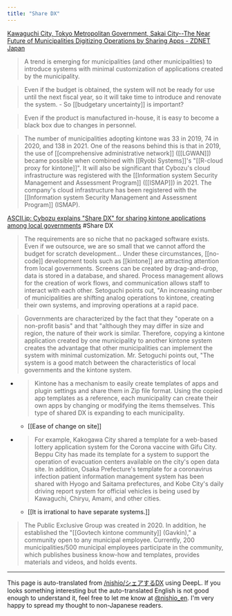```yaml
---
title: "Share DX"
---
```


[Kawaguchi City, Tokyo Metropolitan Government, Sakai City--The Near Future of Municipalities Digitizing Operations by Sharing Apps - ZDNET Japan](https://japan.zdnet.com/article/35180016/)
> A trend is emerging for municipalities (and other municipalities) to introduce systems with minimal customization of applications created by the municipality.

> Even if the budget is obtained, the system will not be ready for use until the next fiscal year, so it will take time to introduce and renovate the system.
    - So [[budgetary uncertainty]] is important?

> Even if the product is manufactured in-house, it is easy to become a black box due to changes in personnel.


> The number of municipalities adopting kintone was 33 in 2019, 74 in 2020, and 138 in 2021. One of the reasons behind this is that in 2019, the use of [[comprehensive administrative network]] ([[LGWAN]]) became possible when combined with [[Ryobi Systems]]'s "[[R-cloud proxy for kintone]]". It will also be significant that Cybozu's cloud infrastructure was registered with the [[Information system Security Management and Assessment Program]] ([[ISMAP]]) in 2021. The company's cloud infrastructure has been registered with the [[Information system Security Management and Assessment Program]] (ISMAP).

[ASCII.jp: Cybozu explains "Share DX" for sharing kintone applications among local governments](https://ascii.jp/elem/000/004/076/4076466/) #Share DX
> The requirements are so niche that no packaged software exists. Even if we outsource, we are so small that we cannot afford the budget for scratch development... Under these circumstances, [[no-code]] development tools such as [[kintone]] are attracting attention from local governments. Screens can be created by drag-and-drop, data is stored in a database, and shared. Process management allows for the creation of work flows, and communication allows staff to interact with each other. Setoguchi points out, "An increasing number of municipalities are shifting analog operations to kintone, creating their own systems, and improving operations at a rapid pace.

> Governments are characterized by the fact that they "operate on a non-profit basis" and that "although they may differ in size and region, the nature of their work is similar. Therefore, copying a kintone application created by one municipality to another kintone system creates the advantage that other municipalities can implement the system with minimal customization. Mr. Setoguchi points out, "The system is a good match between the characteristics of local governments and the kintone system.
- > Kintone has a mechanism to easily create templates of apps and plugin settings and share them in Zip file format. Using the copied app templates as a reference, each municipality can create their own apps by changing or modifying the items themselves. This type of shared DX is expanding to each municipality.
    - [[Ease of change on site]]
- > For example, Kakogawa City shared a template for a web-based lottery application system for the Corona vaccine with Gifu City. Beppu City has made its template for a system to support the operation of evacuation centers available on the city's open data site. In addition, Osaka Prefecture's template for a coronavirus infection patient information management system has been shared with Hyogo and Saitama prefectures, and Kobe City's daily driving report system for official vehicles is being used by Kawaguchi, Chiryu, Amami, and other cities.
    - [[It is irrational to have separate systems.]]

> The Public Exclusive Group was created in 2020. In addition, he established the "[[Govtech kintone community]] (Gavkin)," a community open to any municipal employee. Currently, 200 municipalities/500 municipal employees participate in the community, which publishes business know-how and templates, provides materials and videos, and holds events.

---
This page is auto-translated from [/nishio/シェアするDX](https://scrapbox.io/nishio/シェアするDX) using DeepL. If you looks something interesting but the auto-translated English is not good enough to understand it, feel free to let me know at [@nishio_en](https://twitter.com/nishio_en). I'm very happy to spread my thought to non-Japanese readers.